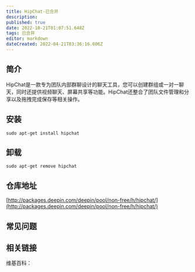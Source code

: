 ```yaml
---
title: HipChat-已合并
description: 
published: true
date: 2022-10-21T01:07:51.648Z
tags: 已合并
editor: markdown
dateCreated: 2022-04-21T03:36:16.606Z
---
```


## 简介

HipChat是一款专为团队内部群聊设计的聊天工具，您可以创建群组或一对一聊天，同时还提供视频聊天、屏幕共享等功能。HipChat还整合了团队文件管理和分享以及拖拽完成保存等相关操作。

## 安装

`sudo apt-get install hipchat`

## 卸载

`sudo apt-get remove hipchat`

## 仓库地址

[http://packages.deepin.com/deepin/pool/non-free/h/hipchat/](http://packages.deepin.com/deepin/pool/non-free/h/hipchat/)

## 常见问题

## 相关链接

维基百科：
